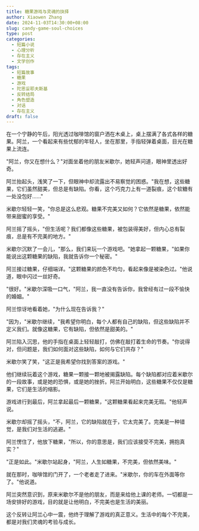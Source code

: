 ```yaml
---
title: 糖果游戏与灵魂的抉择
author: Xiaowen Zhang
date: 2024-11-03T14:30:00+08:00
slug: candy-game-soul-choices
type: post
categories:
  - 短篇小说
  - 心理分析
  - 存在主义
  - 文学创作
tags:
  - 短篇故事
  - 糖果
  - 游戏
  - 陀思妥耶夫斯基
  - 反转结局
  - 角色塑造
  - 对话
  - 存在主义
draft: false
---
```


在一个宁静的午后，阳光透过咖啡馆的窗户洒在木桌上，桌上摆满了各式各样的糖果。阿兰，一个看起来有些忧郁的年轻人，坐在那里，手指轻弹着桌面，目光在糖果上流连。

"阿兰，你又在想什么？"对面坐着他的朋友米歇尔，她轻声问道，眼神里透出好奇。

阿兰抬起头，浅笑了一下，但眼神中却流露出不易察觉的困惑。"我在想，这些糖果，它们虽然甜美，但总是有缺陷。你看，这个巧克力上有一道裂痕，这个软糖有一处没包好......"

米歇尔轻轻一笑，"你总是这么悲观。糖果不完美又如何？它依然是糖果，依然能带来甜蜜的享受。"

阿兰摇了摇头，"但生活呢？我们都像这些糖果，被包装得美好，但内心总有裂痕，总是有不完美的地方。"

米歇尔沉默了一会儿，"那么，我们来玩一个游戏吧。"她拿起一颗糖果，"如果你能说出这颗糖果的缺陷，我就告诉你一个秘密。"

阿兰接过糖果，仔细端详。"这颗糖果的颜色不均匀，看起来像是被染色过。"他说道，眼中闪过一丝好奇。

"很好。"米歇尔深吸一口气，"阿兰，我一直没有告诉你，我曾经有过一段不愉快的婚姻。"

阿兰惊讶地看着她，"为什么现在告诉我？"

"因为，"米歇尔继续，"我希望你明白，每个人都有自己的缺陷，但这些缺陷并不定义我们。就像这糖果，它有缺陷，但依然是甜美的。"

阿兰陷入沉思，他的手指在桌面上轻轻敲打，仿佛在敲打着生命的节奏。"你说得对，但问题是，我们如何面对这些缺陷，如何与它们共存？"

米歇尔笑了笑，"这正是我希望你找到答案的游戏。"

他们继续玩着这个游戏，糖果一颗接一颗地被揭露缺陷。每个缺陷都对应着米歇尔的一段故事，或是她的恐惧，或是她的挫折。阿兰开始明白，这些糖果不仅仅是糖果，它们是生活的缩影。

游戏进行到最后，阿兰拿起最后一颗糖果，"这颗糖果看起来完美无瑕。"他轻声说。

米歇尔却摇了摇头，"不，阿兰，它的缺陷就在于，它太完美了。完美是一种错觉，是我们对生活的逃避。"

阿兰愣住了，他放下糖果，"所以，你的意思是，我们应该接受不完美，拥抱真实？"

"正是如此。"米歇尔站起身，"阿兰，人生如糖果，不完美，但依然美味。"

就在那时，咖啡馆的门开了，一个老者走了进来。"米歇尔，你的车在外面等你了。"他说道。

阿兰突然意识到，原来米歇尔不是他的朋友，而是来给他上课的老师。一切都是一场安排好的游戏，目的就是让他明白，不完美也是生活的美丽。

这个反转让阿兰心中一震，他终于理解了游戏的真正意义。生活中的每个不完美，都是对我们灵魂的考验与成长。